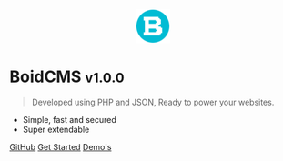 <p align="center"><img alt="logo" width="60" height="60" src="/_media/logo.svg" /></p>

# BoidCMS <small>v1.0.0</small>

> Developed using PHP and JSON, Ready to power your websites.

- Simple, fast and secured
- Super extendable

[GitHub](https://github.com/BoidCMS/BoidCMS/)
[Get Started](#boidcms)
[Demo's](demo)
